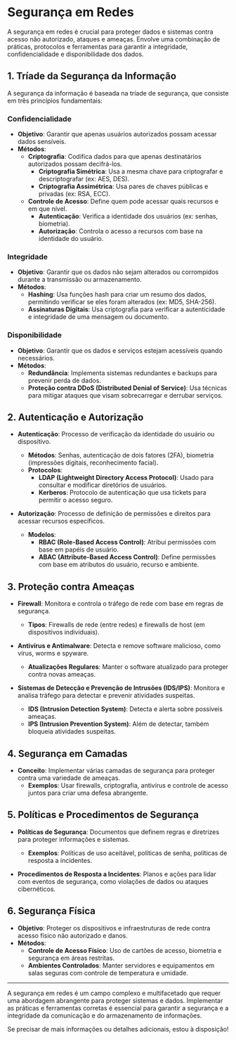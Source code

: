 # Segurança em Redes

A segurança em redes é crucial para proteger dados e sistemas contra acesso não autorizado, ataques e ameaças. Envolve uma combinação de práticas, protocolos e ferramentas para garantir a integridade, confidencialidade e disponibilidade dos dados.

## 1. Tríade da Segurança da Informação

A segurança da informação é baseada na tríade de segurança, que consiste em três princípios fundamentais:

### Confidencialidade

- **Objetivo**: Garantir que apenas usuários autorizados possam acessar dados sensíveis.
- **Métodos**:
  - **Criptografia**: Codifica dados para que apenas destinatários autorizados possam decifrá-los.
    - **Criptografia Simétrica**: Usa a mesma chave para criptografar e descriptografar (ex: AES, DES).
    - **Criptografia Assimétrica**: Usa pares de chaves públicas e privadas (ex: RSA, ECC).
  - **Controle de Acesso**: Define quem pode acessar quais recursos e em que nível.
    - **Autenticação**: Verifica a identidade dos usuários (ex: senhas, biometria).
    - **Autorização**: Controla o acesso a recursos com base na identidade do usuário.

### Integridade

- **Objetivo**: Garantir que os dados não sejam alterados ou corrompidos durante a transmissão ou armazenamento.
- **Métodos**:
  - **Hashing**: Usa funções hash para criar um resumo dos dados, permitindo verificar se eles foram alterados (ex: MD5, SHA-256).
  - **Assinaturas Digitais**: Usa criptografia para verificar a autenticidade e integridade de uma mensagem ou documento.

### Disponibilidade

- **Objetivo**: Garantir que os dados e serviços estejam acessíveis quando necessários.
- **Métodos**:
  - **Redundância**: Implementa sistemas redundantes e backups para prevenir perda de dados.
  - **Proteção contra DDoS (Distributed Denial of Service)**: Usa técnicas para mitigar ataques que visam sobrecarregar e derrubar serviços.

## 2. Autenticação e Autorização

- **Autenticação**: Processo de verificação da identidade do usuário ou dispositivo.
  - **Métodos**: Senhas, autenticação de dois fatores (2FA), biometria (impressões digitais, reconhecimento facial).
  - **Protocolos**: 
    - **LDAP (Lightweight Directory Access Protocol)**: Usado para consultar e modificar diretórios de usuários.
    - **Kerberos**: Protocolo de autenticação que usa tickets para permitir o acesso seguro.

- **Autorização**: Processo de definição de permissões e direitos para acessar recursos específicos.
  - **Modelos**:
    - **RBAC (Role-Based Access Control)**: Atribui permissões com base em papéis de usuário.
    - **ABAC (Attribute-Based Access Control)**: Define permissões com base em atributos do usuário, recurso e ambiente.

## 3. Proteção contra Ameaças

- **Firewall**: Monitora e controla o tráfego de rede com base em regras de segurança.
  - **Tipos**: Firewalls de rede (entre redes) e firewalls de host (em dispositivos individuais).

- **Antivírus e Antimalware**: Detecta e remove software malicioso, como vírus, worms e spyware.
  - **Atualizações Regulares**: Manter o software atualizado para proteger contra novas ameaças.

- **Sistemas de Detecção e Prevenção de Intrusões (IDS/IPS)**: Monitora e analisa tráfego para detectar e prevenir atividades suspeitas.
  - **IDS (Intrusion Detection System)**: Detecta e alerta sobre possíveis ameaças.
  - **IPS (Intrusion Prevention System)**: Além de detectar, também bloqueia atividades suspeitas.

## 4. Segurança em Camadas

- **Conceito**: Implementar várias camadas de segurança para proteger contra uma variedade de ameaças.
  - **Exemplos**: Usar firewalls, criptografia, antivírus e controle de acesso juntos para criar uma defesa abrangente.

## 5. Políticas e Procedimentos de Segurança

- **Políticas de Segurança**: Documentos que definem regras e diretrizes para proteger informações e sistemas.
  - **Exemplos**: Políticas de uso aceitável, políticas de senha, políticas de resposta a incidentes.

- **Procedimentos de Resposta a Incidentes**: Planos e ações para lidar com eventos de segurança, como violações de dados ou ataques cibernéticos.

## 6. Segurança Física

- **Objetivo**: Proteger os dispositivos e infraestruturas de rede contra acesso físico não autorizado e danos.
- **Métodos**:
  - **Controle de Acesso Físico**: Uso de cartões de acesso, biometria e segurança em áreas restritas.
  - **Ambientes Controlados**: Manter servidores e equipamentos em salas seguras com controle de temperatura e umidade.

---

A segurança em redes é um campo complexo e multifacetado que requer uma abordagem abrangente para proteger sistemas e dados. Implementar as práticas e ferramentas corretas é essencial para garantir a segurança e a integridade da comunicação e do armazenamento de informações.

Se precisar de mais informações ou detalhes adicionais, estou à disposição!
